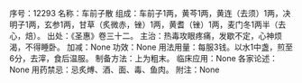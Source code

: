 序号：12293
名称：车前子散
组成：车前子1两，黄芩1两，黄连（去须）1两，决明子1两，玄参1两，甘草（炙微赤，锉）1两，黄耆（锉）1两，麦门冬1两半（去心，焙）。
出处：《圣惠》卷三十二。
主治：热毒攻眼疼痛，发歇不定，心神烦渴，不得睡卧。
加减：None
功效：None
用法用量：每服3钱。以水1中盏，煎至6分，去滓，食后温服。
制备方法：上为粗末。
临床应用：None
各家论述：None
用药禁忌：忌炙煿、酒、面、毒、鱼肉。
附注：None

